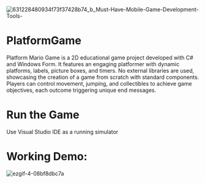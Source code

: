 
![631228480934f73f37428b74_b_Must-Have-Mobile-Game-Development-Tools-](https://github.com/Shrekpepsi/PlatformGame/assets/107950320/8361ef1d-2297-479c-aa54-93e5221e74b2)




# PlatformGame
Platform Mario Game is a 2D educational game project developed with C# and Windows Form. It features an engaging platformer with dynamic platforms, labels, picture boxes, and timers. No external libraries are used, showcasing the creation of a game from scratch with standard components. Players can control movement, jumping, and collectibles to achieve game objectives, each outcome triggering unique end messages.

#  Run the Game

Use Visual Studio IDE as a running simulator


# Working Demo:
![ezgif-4-08bf8dbc7a](https://github.com/Shrekpepsi/PlatformGame/assets/107950320/d8136d7e-7a44-44f1-a834-d054daef5076)
